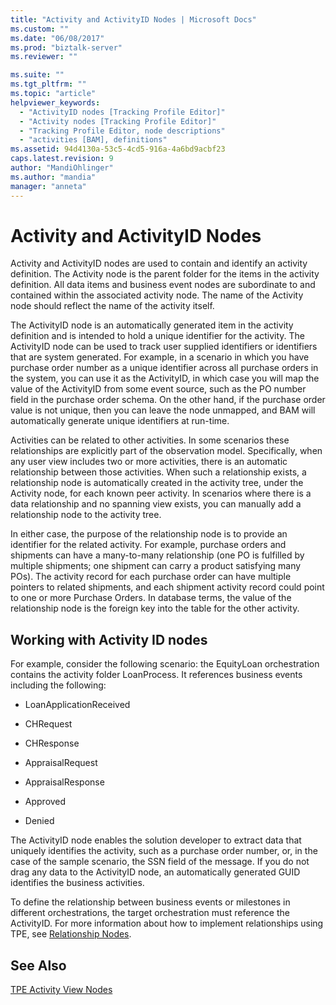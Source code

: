 ```yaml
---
title: "Activity and ActivityID Nodes | Microsoft Docs"
ms.custom: ""
ms.date: "06/08/2017"
ms.prod: "biztalk-server"
ms.reviewer: ""

ms.suite: ""
ms.tgt_pltfrm: ""
ms.topic: "article"
helpviewer_keywords: 
  - "ActivityID nodes [Tracking Profile Editor]"
  - "Activity nodes [Tracking Profile Editor]"
  - "Tracking Profile Editor, node descriptions"
  - "activities [BAM], definitions"
ms.assetid: 94d4130a-53c5-4cd5-916a-4a6bd9acbf23
caps.latest.revision: 9
author: "MandiOhlinger"
ms.author: "mandia"
manager: "anneta"
---
```

# Activity and ActivityID Nodes
Activity and ActivityID nodes are used to contain and identify an activity definition. The Activity node is the parent folder for the items in the activity definition. All data items and business event nodes are subordinate to and contained within the associated activity node. The name of the Activity node should reflect the name of the activity itself.  
  
 The ActivityID node is an automatically generated item in the activity definition and is intended to hold a unique identifier for the activity. The ActivityID node can be used to track user supplied identifiers or identifiers that are system generated. For example, in a scenario in which you have purchase order number as a unique identifier across all purchase orders in the system, you can use it as the ActivityID, in which case you will map the value of the ActivityID from some event source, such as the PO number field in the purchase order schema. On the other hand, if the purchase order value is not unique, then you can leave the node unmapped, and BAM will automatically generate unique identifiers at run-time.  
  
 Activities can be related to other activities. In some scenarios these relationships are explicitly part of the observation model.  Specifically, when any user view includes two or more activities, there is an automatic relationship between those activities.  When such a relationship exists, a relationship node is automatically created in the activity tree, under the Activity node, for each known peer activity. In scenarios where there  is a data relationship and no spanning view exists, you can manually add a relationship node to  the activity tree.  
  
 In either case, the purpose of the relationship node is to provide an identifier for the related activity. For example, purchase orders and shipments can have a many-to-many relationship (one PO is fulfilled by multiple shipments; one shipment can carry a product satisfying many POs).  The activity record for each purchase order can have multiple pointers to related shipments, and each shipment activity record could point to one or more Purchase Orders.  In database terms, the value of the relationship node is the foreign key into the table for the other activity.  
  
## Working with Activity ID nodes  
 For example, consider the following scenario: the EquityLoan orchestration contains the activity folder LoanProcess. It references business events including the following:  
  
-   LoanApplicationReceived  
  
-   CHRequest  
  
-   CHResponse  
  
-   AppraisalRequest  
  
-   AppraisalResponse  
  
-   Approved  
  
-   Denied  
  
 The ActivityID node enables the solution developer to extract data that uniquely identifies the activity, such as a purchase order number, or, in the case of the sample scenario, the SSN field of the message. If you do not drag any data to the ActivityID node, an automatically generated GUID identifies the business activities.  
  
 To define the relationship between business events or milestones in different orchestrations, the target orchestration must reference the ActivityID. For more information about how to implement relationships using TPE, see [Relationship Nodes](../core/relationship-nodes.md).  
  
## See Also  
 [TPE Activity View Nodes](../core/tpe-activity-view-nodes.md)